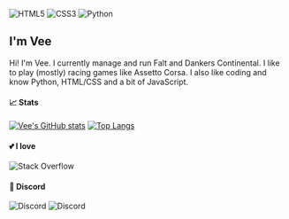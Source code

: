 <img alt="HTML5" src="https://img.shields.io/badge/html5%20-%23E34F26.svg?&style=for-the-badge&logo=html5&logoColor=white"/> <img alt="CSS3" src="https://img.shields.io/badge/css3%20-%231572B6.svg?&style=for-the-badge&logo=css3&logoColor=white"/> <img alt="Python" src="https://img.shields.io/badge/python%20-%2314354C.svg?&style=for-the-badge&logo=python&logoColor=white"/>

## I'm Vee

Hi! I'm Vee. I currently manage and run Falt and Dankers Continental. I like to play (mostly) racing games like Assetto Corsa. I also like coding and know Python, HTML/CSS and a bit of JavaScript.

#### 📈 Stats  

[![Vee's GitHub stats](https://github-readme-stats.vercel.app/api?username=vee-git&count_private=true&theme=dark&bg_color=20,ff00c4,933fde,5e2ee8,0019db)](https://github.com/anuraghazra/github-readme-stats)
[![Top Langs](https://github-readme-stats.vercel.app/api/top-langs/?username=vee-git&count_private=true&layout=compact&theme=dark&bg_color=20,ff00c4,933fde,5e2ee8,0019db)](https://github.com/anuraghazra/github-readme-stats)


#### 💕 I love 
<img alt="Stack Overflow" src="https://img.shields.io/badge/-Stack%20overflow-FE7A16?style=for-the-badge&logo=stack-overflow&logoColor=white"/> 

#### 💬 Discord
<img alt="Discord" src="https://img.shields.io/badge/invite.falt.ml%20-%237289DA.svg?&style=for-the-badge&logo=discord&logoColor=white"/> <img alt="Discord" src="https://img.shields.io/badge/discord.gg/dankers%20-%237289DA.svg?&style=for-the-badge&logo=discord&logoColor=white"/> <br>
